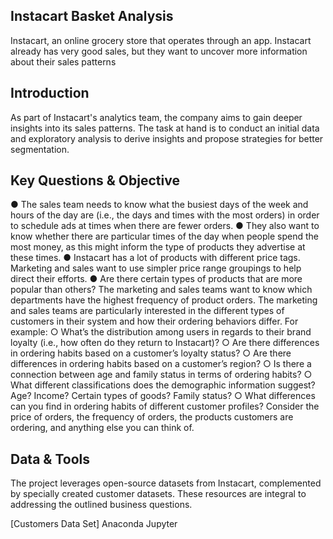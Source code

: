 ## Instacart Basket Analysis
Instacart, an online grocery store that operates through an app. Instacart already has very good sales, but they want to uncover more information about their sales patterns

## Introduction
As part of Instacart's analytics team, the company aims to gain deeper insights into its sales patterns. The task at hand is to conduct an initial data and exploratory analysis to derive insights and propose strategies for better segmentation.

## Key Questions & Objective
● The sales team needs to know what the busiest days of the week and hours of the
day are (i.e., the days and times with the most orders) in order to schedule ads at
times when there are fewer orders.
● They also want to know whether there are particular times of the day when people
spend the most money, as this might inform the type of products they advertise at
these times.
● Instacart has a lot of products with different price tags. Marketing and sales want to
use simpler price range groupings to help direct their efforts.
● Are there certain types of products that are more popular than others? The marketing
and sales teams want to know which departments have the highest frequency of
product orders.
The marketing and sales teams are particularly interested in the different types of
customers in their system and how their ordering behaviors differ. For example:
○ What’s the distribution among users in regards to their brand loyalty (i.e., how
often do they return to Instacart)?
○ Are there differences in ordering habits based on a customer’s loyalty status?
○ Are there differences in ordering habits based on a customer’s region?
○ Is there a connection between age and family status in terms of ordering
habits?
○ What different classifications does the demographic information suggest?
Age? Income? Certain types of goods? Family status?
○ What differences can you find in ordering habits of different customer
profiles? Consider the price of orders, the frequency of orders, the products
customers are ordering, and anything else you can think of.


## Data & Tools
The project leverages open-source datasets from Instacart, complemented by specially created customer datasets. These resources are integral to addressing the outlined business questions.

[Customers Data Set]
Anaconda
Jupyter
